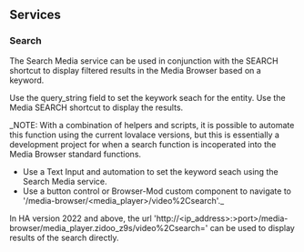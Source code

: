 ## Services

### Search

The Search Media service can be used in conjunction with the SEARCH shortcut to display filtered results in the Media Browser based on a keyword.

Use the query_string field to set the keywork seach for the entity.  Use the Media SEARCH shortcut to display the results.

_NOTE:  With a combination of helpers and scripts, it is possible to automate this function using the current lovalace versions, but this is essentially a development project for when a search function is incoperated into the Media Browser standard functions.  
- Use a Text Input and automation to set the keyword seach using the  Search Media service.
- Use a button control or Browser-Mod custom component to navigate to '/media-browser/<media_player>/video%2Csearch'._

In HA version 2022 and above, the url 'http://<ip_address>:>port>/media-browser/media_player.zidoo_z9s/video%2Csearch=<keyword>' can be used to display results of the search directly.

